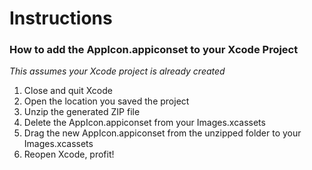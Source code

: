 # Instructions
### How to add the AppIcon.appiconset to your Xcode Project
*This assumes your Xcode project is already created*<br>
1. Close and quit Xcode<br>
2. Open the location you saved the project<br>
3. Unzip the generated ZIP file<br>
4. Delete the AppIcon.appiconset from your Images.xcassets<br>
5. Drag the new AppIcon.appiconset from the unzipped folder to your Images.xcassets<br>
6. Reopen Xcode, profit!<br>